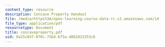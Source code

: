 ```yaml
---
content_type: resource
description: Concave Property Handout
file: /media/https%3A/open-learning-course-data-rc.s3.amazonaws.com/14-128-dynamic-optimization-economic-applications-recursive-methods-spring-2003/0a25c03f070c75b8bf5a4062823353c6_concaveproperty.pdf
file_type: application/pdf
resourcetype: Document
title: concaveproperty.pdf
uid: 0a25c03f-070c-75b8-bf5a-4062823353c6
---
```

